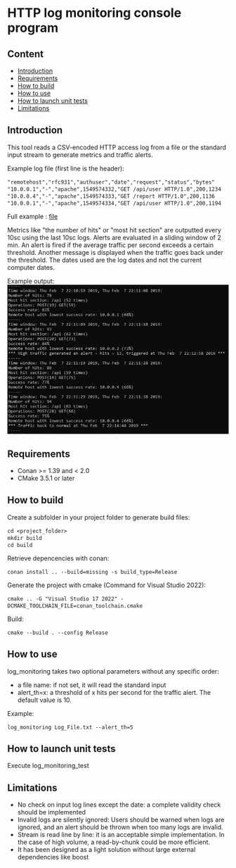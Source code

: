 # HTTP log monitoring console program

## Content

- [Introduction](#introduction)
- [Requirements](#requirements)
- [How to build](#how-to-build)
- [How to use](#how-to-use)
- [How to launch unit tests](#how-to-launch-unit-tests)
- [Limitations](#limitations)

## Introduction

This tool reads a CSV-encoded HTTP access log from a file or the standard input stream to generate metrics and traffic alerts.

Example log file (first line is the header):
```
"remotehost","rfc931","authuser","date","request","status","bytes"
"10.0.0.1","-","apache",1549574332,"GET /api/user HTTP/1.0",200,1234
"10.0.0.4","-","apache",1549574333,"GET /report HTTP/1.0",200,1136
"10.0.0.1","-","apache",1549574334,"GET /api/user HTTP/1.0",200,1194
```
Full example : [file](Log_File.txt)

Metrics like "the number of hits" or "most hit section" are outputted every 10sc using the last 10sc logs. Alerts are evaluated in a sliding window of 2 min. An alert is fired if the average traffic per second exceeds a certain threshold. Another message is displayed when the traffic goes back under the threshold. The dates used are the log dates and not the current computer dates.

Example output:
![img](/img/outputs.PNG)


## Requirements

- Conan >= 1.39 and < 2.0
- CMake 3.5.1 or later

## How to build

Create a subfolder in your project folder to generate build files:
```
cd <project_folder>
mkdir build
cd build
```

Retrieve depencencies with conan:
```
conan install .. --build=missing -s build_type=Release
```

Generate the project with cmake (Command for Visual Studio 2022):
```
cmake .. -G "Visual Studio 17 2022" -DCMAKE_TOOLCHAIN_FILE=conan_toolchain.cmake
```

Build:
```
cmake --build . --config Release
```

## How to use

log_monitoring takes two optional parameters without any specific order:
- a file name: if not set, it will read the standard input 
- alert_th=x: a threshold of x hits per second for the traffic alert. The default value is 10.

Example:
```
log_monitoring Log_File.txt --alert_th=5
```

## How to launch unit tests

Execute log_monitoring_test

## Limitations
- No check on input log lines except the date: a complete validity check should be implemented
- Invalid logs are silently ignored: Users should be warned when logs are ignored, and an alert should be thrown when too many logs are invalid.
- Stream is read line by line: it is an acceptable simple implementation. In the case of high volume, a read-by-chunk could be more efficient.
- It has been designed as a light solution without large external dependencies like boost

